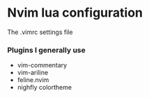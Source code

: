 # Nvim lua configuration
The .vimrc settings file

### Plugins I generally use
- vim-commentary
- vim-ariline
- feline.nvim
- nighfly colortheme
